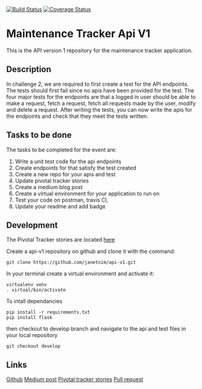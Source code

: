 ﻿[![Build Status](https://travis-ci.org/janetnim/api-v1.svg?branch=ft-api-test)](https://travis-ci.org/janetnim/api-v1)
[![Coverage Status](https://coveralls.io/repos/github/janetnim/api-v1/badge.svg?branch=ft-api-test)](https://coveralls.io/github/janetnim/api-v1?branch=ft-api-test) 
# Maintenance Tracker Api V1
This is the API version 1 repository for the maintenance tracker application.

## Description
In challenge 2, we are required to first create a test for the API endpoints. The tests should first fail since no apis have been provided for the test. The four major tests for the endpoints are that a logged in user should be able to make a request, fetch a request, fetch all requests made by the user, modify  and delete a request. After writing the tests, you can now write the apis for the endpoints and check that they meet the tests written.

## Tasks to be done
The tasks to be completed for the event are: 
1. Write a unit test code for the api endpoints
2. Create endpoints for that satisfy the test created
3. Create a new repo for your apis and test
4. Update pivotal tracker stories
5. Create a medium blog post
6. Create a virtual environment for your application to run on
7. Test your code on postman, travis CI,
8. Update your readme and add badge

## Development
The Pivotal Tracker stories are located [here](https://www.pivotaltracker.com/n/projects/2173438)

Create a api-v1 repository on github and clone it with the command:
```
git clone https://github.com/janetnim/api-v1.git
```

In your terminal create a virtual environment and activate it:
```
virtualenv venv
. virtual/bin/activate
```

To intall dependancies
```
pip install -r requirements.txt
pip install flask
```

then checkout to develop branch and navigate to the api and test files in your local repository
```
git checkout develop
```

## Links
[Github](https://github.com/janetnim/api-v1.git)
[Medium post](https://medium.com/@janetnim401/team-dynamism-all-the-way-37b49c965a4a)
[Pivotal tracker stories](https://www.pivotaltracker.com/n/projects/2173438)
[Pull request](https://github.com/janetnim/api-v1/pull/1)


